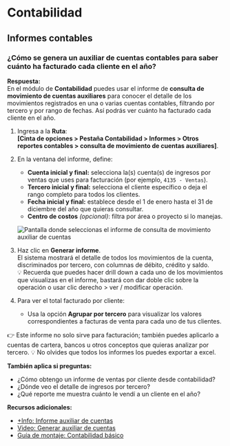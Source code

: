 # Contabilidad

## Informes contables  

### ¿Cómo se genera un auxiliar de cuentas contables para saber cuánto ha facturado cada cliente en el año?  

**Respuesta:**  
En el módulo de **Contabilidad** puedes usar el informe de **consulta de movimiento de cuentas auxiliares** para conocer el detalle de los movimientos registrados en una o varias cuentas contables, filtrando por tercero y por rango de fechas. Así podrás ver cuánto ha facturado cada cliente en el año.  

1. Ingresa a la **Ruta**:  
   **[Cinta de opciones > Pestaña Contabilidad > Informes > Otros reportes contables > consulta de movimiento de cuentas auxiliares]**.  

2. En la ventana del informe, define:  
   - **Cuenta inicial y final:** selecciona la(s) cuenta(s) de ingresos por ventas que uses para facturación (por ejemplo, `4135 - Ventas`).  
   - **Tercero inicial y final:** selecciona el cliente específico o deja el rango completo para todos los clientes.  
   - **Fecha inicial y final:** establece desde el 1 de enero hasta el 31 de diciembre del año que quieras consultar.  
   - **Centro de costos** *(opcional)*: filtra por área o proyecto si lo manejas.  

   ![Pantalla donde seleccionas el informe de consulta de movimiento auxiliar de cuentas](https://www.contapyme.com/conocimientocontapyme/contabilidad/ruta_auxiliar_cuentas.png)  

3. Haz clic en **Generar informe**.  
   El sistema mostrará el detalle de todos los movimientos de la cuenta, discriminados por tercero, con columnas de débito, crédito y saldo.  
   💡 Recuerda que puedes hacer drill down a cada uno de los movimientos que visualizas en el informe, bastará con dar doble clic sobre la operación o usar clic derecho > ver / modificar operación.

4. Para ver el total facturado por cliente:  
   - Usa la opción **Agrupar por tercero** para visualizar los valores correspondientes a facturas de venta para cada uno de tus clientes.

👉 Este informe no solo sirve para facturación; también puedes aplicarlo a cuentas de cartera, bancos u otros conceptos que quieras analizar por tercero. 
💡 No olvides que todos los informes los puedes exportar a excel.

**También aplica si preguntas:**  
- ¿Cómo obtengo un informe de ventas por cliente desde contabilidad?  
- ¿Dónde veo el detalle de ingresos por tercero?  
- ¿Qué reporte me muestra cuánto le vendí a un cliente en el año?  

**Recursos adicionales:**  
- [+Info: Informe auxiliar de cuentas](https://link-mas-info)  
- [Video: Generar auxiliar de cuentas](https://www.youtube.com/watch?v=XXXXX)  
- [Guía de montaje: Contabilidad básico](https://link-guia)  
